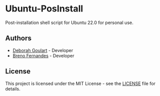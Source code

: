 # Ubuntu-PosInstall

Post-installation shell script for Ubuntu 22.0 for personal use.

## Authors

- [Deborah Goulart](https://github.com/DebGoulart) - Developer
- [Breno Fernandes](https://github.com/BrenFern) - Developer

## License

This project is licensed under the MIT License - see the [LICENSE](LICENSE) file for details.

